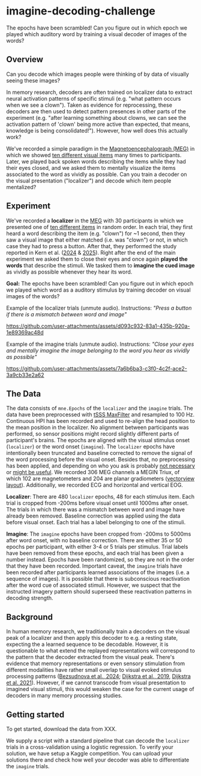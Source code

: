 # imagine-decoding-challenge

The epochs have been scrambled! Can you figure out in which epoch we played which auditory word by training a visual decoder of images of the words?

## Overview

Can you decode which images people were thinking of by data of visually seeing these images?

In memory research, decoders are often trained on localizer data to extract neural activation patterns of specific stimuli (e.g. "what pattern occurs when we see a clown"). Taken as evidence for reprocessing, these decoders are then used to detect pattern presences in other parts of the experiment (e.g. "after learning something about clowns, we can see the activation pattern of 'clown' being more active than expected, that means, knowledge is being consolidated!"). However, how well does this actually work? 

We've recorded a simple paradigm in the [Magnetoencephalograph (MEG)](https://en.wikipedia.org/wiki/Magnetoencephalograph) in which we showed [ten different visual items](https://github.com/skjerns/imagine-decoding-challenge/blob/main/md_assets/stimuli.png) many times to participants. Later, we played back spoken words describing the items while they had their eyes closed, and we asked them to mentally visualize the items associated to the word as vividly as possible. Can you train a decoder on the visual presentation ("localizer") and decode which item people mentalized?

## Experiment

We've recorded a **localizer** in the [MEG](https://en.wikipedia.org/wiki/Magnetoencephalography) with 30 participants in which we presented one of [ten different items](https://github.com/skjerns/imagine-decoding-challenge/blob/main/md_assets/stimuli.png) in random order. In each trial, they first heard a word describing the item (e.g. "clown") for ~1 second, then they saw a visual image that either matched (i.e. was "clown") or not, in which case they had to press a button. After that, they performed the study reported in Kern et al. ([2024](https://elifesciences.org/articles/93357) & [2025](https://elifesciences.org/reviewed-preprints/108023)). Right after the end of the main experiment we asked them to close their eyes and once again **played the words** that describe the stimuli. We tasked them to **imagine the cued image** as vividly as possible whenever they hear its word.

**Goal:** The epochs have been scrambled! Can you figure out in which epoch we played which word as a auditory stimulus by training decoder on visual images of the words?

Example of the localizer trials (unmute audio). Instructions: *"Press a button if there is a mismatch between word and image"*

https://github.com/user-attachments/assets/d093c932-83a1-435b-920a-1e89369ac48d

Example of the imagine trials (unmute audio). Instructions: *"Close your eyes and mentally imagine the image belonging to the word you hear as vividly as possible"*

https://github.com/user-attachments/assets/7a6b6ba3-c3f0-4c2f-ace2-3a9cb33e2a62


## The Data

The data consists of `mne.Epochs` of the `localizer` and the `imagine` trials. The data have been preprocessed with [tSSS MaxFilter](https://imaging.mrc-cbu.cam.ac.uk/meg/Maxfilter) and resampled to 100 Hz. Continuous HPI has been recorded and used to re-align the head position to the mean position in the localizer. No alignment between participants was performed, so sensor positions might record slightly different parts of participant's brains. The epochs are aligned with the visual stimulus onset (`localizer`) or the word onset (`imagine`). The `localizer` epochs have intentionally been truncated and baseline corrected to remove the signal of the word processing before the visual onset. Besides that, no preprocessing has been applied, and depending on who you ask is probably [not necessary](https://www.nature.com/articles/s41598-023-27528-0) or [might be useful](https://www.nature.com/articles/s42003-025-08464-3).  We recorded 306 MEG channels a MEGIN Triux, of which 102 are magnetometers and 204 are planar gradiometers ([vectorview layout](https://mne.tools/stable/generated/mne.channels.Layout.html#mne-channels-layout)). Additionally, we recorded ECG and horizontal and vertical EOG.

**Localizer**: There are 480 `localizer` epochs, 48 for each stimulus item. Each trial is cropped from -200ms before visual onset until 1000ms after onset. The trials in which there was a mismatch between word and image have already been removed. Baseline correction was applied using the data before visual onset. Each trial has a label belonging to one of the stimuli.

**Imagine**: The `imagine` epochs have been cropped from -200ms to 5000ms after word onset, with no baseline correction. There are either 35 or 50 epochs per participant, with either 3-4 or 5 trials per stimulus. Trial labels have been removed from these epochs, and each trial has been given a number instead. Epochs have been randomized, so they are not in the order that they have been recorded. Important caveat, the `imagine` trials have been recorded after participants learned associations of the images (i.e. a sequence of images). It is possible that there is subconscious reactivation after the word cue of associated stimuli. However, we suspect that the instructed imagery pattern should superseed these reactivation patterns in decoding strength.

## Background

In human memory research, we traditionally train a decoders on the visual peak of a localizer and then apply this decoder to e.g. a resting state, expecting the a learned sequence to be decodable. However, it is questionable to what extend the replayed representations will correspond to the pattern that the decoder extracted from the visual peak. There's evidence that memory representations or even sensory stimulation from different modalities have rather small overlap to visual evoked stimulus processing patterns ([Bezsudnova et al., 2024](https://direct.mit.edu/jocn/article/36/8/1760/121050); [Dijkstra et al., 2019](https://www.cell.com/trends/cognitive-sciences/abstract/S1364-6613(19)30059-2), [Dijkstra et al. 2021](https://www.eneuro.org/content/8/5/ENEURO.0228-21.2021.abstract)). However, if we cannot transcode from visual presentation to imagined visual stimuli, this would weaken the case for the current usage of decoders in many memory  processing studies.

## Getting started

To get started, download the data from XXX.

We supply a script with a standard pipeline that can decode the `localizer` trials in a cross-validation using a logistic regression. To verify your solution, we have setup a Kaggle competition. You can upload your solutions there and check how well your decoder was able to differentiate the `imagine` trials.
